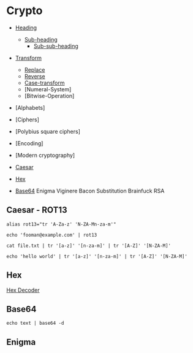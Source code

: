 # Crypto


- [Heading](#heading)
  * [Sub-heading](#sub-heading)
    + [Sub-sub-heading](#sub-sub-heading)

- [Transform](##)
  * [Replace](##)
  * [Reverse](##)
  * [Case-transform](##)
  * [Numeral-System]
  * [Bitwise-Operation]

 * [Alphabets]


 * [Ciphers]


 * [Polybius square ciphers]

 * [Encoding]


 * [Modern cryptography]







 * [Caesar](#Caesar)
 * [Hex](#Hex)
 * [Base64](#Base64)
 Enigma
 Viginere
 Bacon
 Substitution
 Brainfuck
 RSA






## Caesar - ROT13

`alias rot13="tr 'A-Za-z' 'N-ZA-Mn-za-m'"`

`echo 'fooman@example.com' | rot13`


```
cat file.txt | tr '[a-z]' '[n-za-m]' | tr '[A-Z]' '[N-ZA-M]'
```

```
echo 'hello world' | tr '[a-z]' '[n-za-m]' | tr '[A-Z]' '[N-ZA-M]'
```

## Hex

[Hex Decoder](https://cryptii.com/pipes/hex-decoder)


## Base64

```
echo text | base64 -d
```

## Enigma

